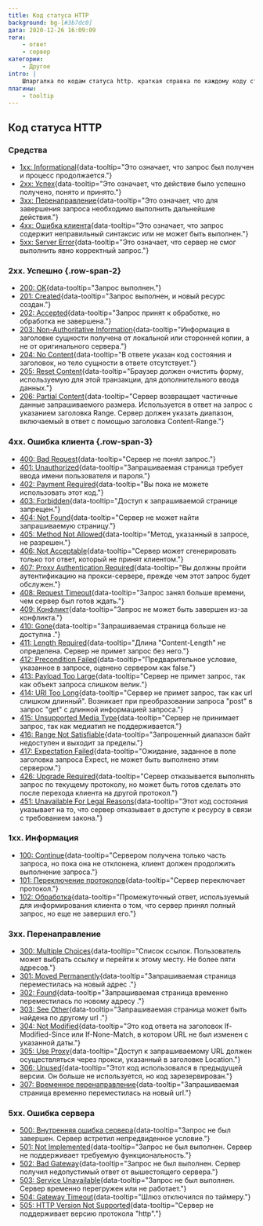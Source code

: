 ```yaml
---
title: Код статуса HTTP
background: bg-[#3b7dc0]
дата: 2020-12-26 16:09:09
теги:
    - ответ
    - сервер
категории:
    - Другое
intro: |
    Шпаргалка по кодам статуса http. краткая справка по каждому коду статуса HTTP.
плагины:
    - tooltip
---
```


Код статуса HTTP
-----------


### Средства

- [1xx: Informational](#1xx-information){data-tooltip="Это означает, что запрос был получен и процесс продолжается."}
- [2xx: Успех](#2xx-successful){data-tooltip="Это означает, что действие было успешно получено, понято и принято."}
- [3xx: Перенаправление](#3xx-redirection){data-tooltip="Это означает, что для завершения запроса необходимо выполнить дальнейшие действия."}
- [4xx: Ошибка клиента](#4xx-client-error){data-tooltip="Это означает, что запрос содержит неправильный синтаксис или не может быть выполнен."}
- [5xx: Server Error](#5xx-server-error){data-tooltip="Это означает, что сервер не смог выполнить явно корректный запрос."}



### 2xx. Успешно {.row-span-2}
* [200: OK](https://tools.ietf.org/html/rfc7231#section-6.3.1){data-tooltip="Запрос выполнен."}
* [201: Created](https://tools.ietf.org/html/rfc7231#section-6.3.2){data-tooltip="Запрос выполнен, и новый ресурс создан."}
* [202: Accepted](https://tools.ietf.org/html/rfc7231#section-6.3.3){data-tooltip="Запрос принят к обработке, но обработка не завершена."}
* [203: Non-Authoritative Information](https://tools.ietf.org/html/rfc7231#section-6.3.4){data-tooltip="Информация в заголовке сущности получена от локальной или сторонней копии, а не от оригинального сервера."}
* [204: No Content](https://tools.ietf.org/html/rfc7231#section-6.3.5){data-tooltip="В ответе указан код состояния и заголовок, но тело сущности в ответе отсутствует."}
* [205: Reset Content](https://tools.ietf.org/html/rfc7231#section-6.3.6){data-tooltip="Браузер должен очистить форму, используемую для этой транзакции, для дополнительного ввода данных."}
* [206: Partial Content](https://tools.ietf.org/html/rfc7233#section-4.1){data-tooltip="Сервер возвращает частичные данные запрашиваемого размера. Используется в ответ на запрос с указанием заголовка Range. Сервер должен указать диапазон, включаемый в ответ с помощью заголовка Content-Range."}




### 4xx. Ошибка клиента {.row-span-3}
* [400: Bad Request](https://tools.ietf.org/html/rfc7231#section-6.5.1){data-tooltip="Сервер не понял запрос."}
* [401: Unauthorized](https://tools.ietf.org/html/rfc7235#section-3.1){data-tooltip="Запрашиваемая страница требует ввода имени пользователя и пароля."}
* [402: Payment Required](https://tools.ietf.org/html/rfc7231#section-6.5.2){data-tooltip="Вы пока не можете использовать этот код."}
* [403: Forbidden](https://tools.ietf.org/html/rfc7231#section-6.5.3){data-tooltip="Доступ к запрашиваемой странице запрещен."}
* [404: Not Found](https://tools.ietf.org/html/rfc7231#section-6.5.4){data-tooltip="Сервер не может найти запрашиваемую страницу."}
* [405: Method Not Allowed](https://tools.ietf.org/html/rfc7231#section-6.5.5){data-tooltip="Метод, указанный в запросе, не разрешен."}
* [406: Not Acceptable](https://tools.ietf.org/html/rfc7231#section-6.5.6){data-tooltip="Сервер может сгенерировать только тот ответ, который не принят клиентом."}
* [407: Proxy Authentication Required](https://tools.ietf.org/html/rfc7235#section-3.2){data-tooltip="Вы должны пройти аутентификацию на прокси-сервере, прежде чем этот запрос будет обслужен."}
* [408: Request Timeout](https://tools.ietf.org/html/rfc7231#section-6.5.7){data-tooltip="Запрос занял больше времени, чем сервер был готов ждать."}
* [409: Конфликт](https://tools.ietf.org/html/rfc7231#section-6.5.8){data-tooltip="Запрос не может быть завершен из-за конфликта."}
* [410: Gone](https://tools.ietf.org/html/rfc7231#section-6.5.9){data-tooltip="Запрашиваемая страница больше не доступна ."}
* [411: Length Required](https://tools.ietf.org/html/rfc7231#section-6.5.10){data-tooltip="Длина "Content-Length" не определена. Сервер не примет запрос без него."}
* [412: Precondition Failed](https://tools.ietf.org/html/rfc7232#section-4.2){data-tooltip="Предварительное условие, указанное в запросе, оценено сервером как false."}
* [413: Payload Too Large](https://tools.ietf.org/html/rfc7231#section-6.5.11){data-tooltip="Сервер не примет запрос, так как объект запроса слишком велик."}
* [414: URI Too Long](https://tools.ietf.org/html/rfc7231#section-6.5.12){data-tooltip="Сервер не примет запрос, так как url слишком длинный". Возникает при преобразовании запроса "post" в запрос "get" с длинной информацией запроса."}
* [415: Unsupported Media Type](https://tools.ietf.org/html/rfc7231#section-6.5.13){data-tooltip="Сервер не принимает запрос, так как медиатип не поддерживается."}
* [416: Range Not Satisfiable](https://tools.ietf.org/html/rfc7233#section-4.4){data-tooltip="Запрошенный диапазон байт недоступен и выходит за пределы."}
* [417: Expectation Failed](https://tools.ietf.org/html/rfc7231#section-6.5.14){data-tooltip="Ожидание, заданное в поле заголовка запроса Expect, не может быть выполнено этим сервером."}
* [426: Upgrade Required](https://tools.ietf.org/html/rfc7231#section-6.5.15){data-tooltip="Сервер отказывается выполнять запрос по текущему протоколу, но может быть готов сделать это после перехода клиента на другой протокол."}
* [451: Unavailable For Legal Reasons](https://datatracker.ietf.org/doc/html/rfc7725#section-3){data-tooltip="Этот код состояния указывает на то, что сервер отказывает в доступе к ресурсу в связи с требованием закона."}





### 1xx. Информация
* [100: Continue](https://tools.ietf.org/html/rfc7231#section-6.2.1){data-tooltip="Сервером получена только часть запроса, но пока она не отклонена, клиент должен продолжить выполнение запроса."}
* [101: Переключение протоколов](https://tools.ietf.org/html/rfc7231#section-6.2.2){data-tooltip="Сервер переключает протокол."}
* [102: Обработка](https://tools.ietf.org/html/rfc2518#section-10.1){data-tooltip="Промежуточный ответ, используемый для информирования клиента о том, что сервер принял полный запрос, но еще не завершил его."}




### 3xx. Перенаправление
* [300: Multiple Choices](https://tools.ietf.org/html/rfc7231#section-6.4.1){data-tooltip="Список ссылок. Пользователь может выбрать ссылку и перейти к этому месту. Не более пяти адресов."}
* [301: Moved Permanently](https://tools.ietf.org/html/rfc7231#section-6.4.2){data-tooltip="Запрашиваемая страница переместилась на новый адрес ."}
* [302: Found](https://tools.ietf.org/html/rfc7231#section-6.4.3){data-tooltip="Запрашиваемая страница временно переместилась по новому адресу ."}
* [303: See Other](https://tools.ietf.org/html/rfc7231#section-6.4.4){data-tooltip="Запрашиваемая страница может быть найдена по другому url ."}
* [304: Not Modified](https://tools.ietf.org/html/rfc7232#section-4.1){data-tooltip="Это код ответа на заголовок If-Modified-Since или If-None-Match, в котором URL не был изменен с указанной даты."}
* [305: Use Proxy](https://tools.ietf.org/html/rfc7231#section-6.4.5){data-tooltip="Доступ к запрашиваемому URL должен осуществляться через прокси, указанный в заголовке Location."}
* [306: Unused](https://tools.ietf.org/html/rfc7231#section-6.4.6){data-tooltip="Этот код использовался в предыдущей версии. Он больше не используется, но код зарезервирован."}
* [307: Временное перенаправление](https://tools.ietf.org/html/rfc7231#section-6.4.7){data-tooltip="Запрашиваемая страница временно переместилась на новый url."}


### 5xx. Ошибка сервера
* [500: Внутренняя ошибка сервера](https://tools.ietf.org/html/rfc7231#section-6.6.1){data-tooltip="Запрос не был завершен. Сервер встретил непредвиденное условие."}
* [501: Not Implemented](https://tools.ietf.org/html/rfc7231#section-6.6.2){data-tooltip="Запрос не был выполнен. Сервер не поддерживает требуемую функциональность."}
* [502: Bad Gateway](https://tools.ietf.org/html/rfc7231#section-6.6.3){data-tooltip="Запрос не был выполнен. Сервер получил недопустимый ответ от вышестоящего сервера."}
* [503: Service Unavailable](https://tools.ietf.org/html/rfc7231#section-6.6.4){data-tooltip="Запрос не был выполнен. Сервер временно перегружен или не работает."}
* [504: Gateway Timeout](https://tools.ietf.org/html/rfc7231#section-6.6.5){data-tooltip="Шлюз отключился по таймеру."}
* [505: HTTP Version Not Supported](https://tools.ietf.org/html/rfc7231#section-6.6.6){data-tooltip="Сервер не поддерживает версию протокола "http"."}

